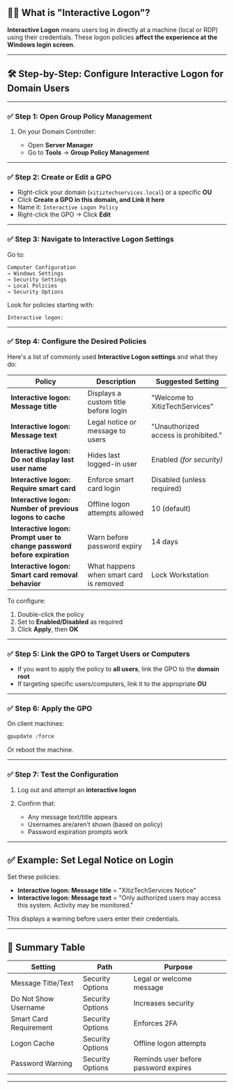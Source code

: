 ## 🧑‍💻 What is "Interactive Logon"?

**Interactive Logon** means users log in directly at a machine (local or RDP) using their credentials. These logon policies **affect the experience at the Windows login screen**.

---

## 🛠️ Step-by-Step: Configure Interactive Logon for Domain Users

---

### ✅ **Step 1: Open Group Policy Management**

1. On your Domain Controller:

   * Open **Server Manager**
   * Go to **Tools** → **Group Policy Management**

---

### ✅ **Step 2: Create or Edit a GPO**

* Right-click your domain (`xitiztechservices.local`) or a specific **OU**
* Click **Create a GPO in this domain, and Link it here**
* Name it:
  `Interactive Logon Policy`
* Right-click the GPO → Click **Edit**

---

### ✅ **Step 3: Navigate to Interactive Logon Settings**

Go to:

```
Computer Configuration
→ Windows Settings
→ Security Settings
→ Local Policies
→ Security Options
```

Look for policies starting with:

```
Interactive logon:
```

---

### ✅ **Step 4: Configure the Desired Policies**

Here's a list of commonly used **Interactive Logon settings** and what they do:

| Policy                                                                  | Description                             | Suggested Setting                    |
| ----------------------------------------------------------------------- | --------------------------------------- | ------------------------------------ |
| **Interactive logon: Message title**                                    | Displays a custom title before login    | "Welcome to XitizTechServices"       |
| **Interactive logon: Message text**                                     | Legal notice or message to users        | "Unauthorized access is prohibited." |
| **Interactive logon: Do not display last user name**                    | Hides last logged-in user               | Enabled *(for security)*             |
| **Interactive logon: Require smart card**                               | Enforce smart card login                | Disabled (unless required)           |
| **Interactive logon: Number of previous logons to cache**               | Offline logon attempts allowed          | 10 (default)                         |
| **Interactive logon: Prompt user to change password before expiration** | Warn before password expiry             | 14 days                              |
| **Interactive logon: Smart card removal behavior**                      | What happens when smart card is removed | Lock Workstation                     |

To configure:

1. Double-click the policy
2. Set to **Enabled/Disabled** as required
3. Click **Apply**, then **OK**

---

### ✅ **Step 5: Link the GPO to Target Users or Computers**

* If you want to apply the policy to **all users**, link the GPO to the **domain root**
* If targeting specific users/computers, link it to the appropriate **OU**

---

### ✅ **Step 6: Apply the GPO**

On client machines:

```powershell
gpupdate /force
```

Or reboot the machine.

---

### ✅ **Step 7: Test the Configuration**

1. Log out and attempt an **interactive logon**
2. Confirm that:

   * Any message text/title appears
   * Usernames are/aren’t shown (based on policy)
   * Password expiration prompts work

---

## ✅ Example: Set Legal Notice on Login

Set these policies:

* **Interactive logon: Message title** = "XitizTechServices Notice"
* **Interactive logon: Message text** = "Only authorized users may access this system. Activity may be monitored."

This displays a warning before users enter their credentials.

---

## 📌 Summary Table

| Setting                | Path             | Purpose                              |
| ---------------------- | ---------------- | ------------------------------------ |
| Message Title/Text     | Security Options | Legal or welcome message             |
| Do Not Show Username   | Security Options | Increases security                   |
| Smart Card Requirement | Security Options | Enforces 2FA                         |
| Logon Cache            | Security Options | Offline logon attempts               |
| Password Warning       | Security Options | Reminds user before password expires |

---
